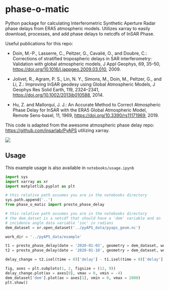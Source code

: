 # phase-o-matic
Python package for calculating Interferometric Synthetic Aperture Radar phase delays from ERA5 atmospheric models. Utilizes xarray to easily download, processes, and add phase delays to netcdfs of InSAR Phase. 

Useful publications for this repo:
 - Doin, M.-P., Lasserre, C., Peltzer, G., Cavalié, O., and Doubre, C.: Corrections of stratified tropospheric delays in SAR interferometry: Validation with global atmospheric models, J Appl Geophys, 69, 35–50, https://doi.org/10.1016/j.jappgeo.2009.03.010, 2009.

 - Jolivet, R., Agram, P. S., Lin, N. Y., Simons, M., Doin, M., Peltzer, G., and Li, Z.: Improving InSAR geodesy using Global Atmospheric Models, J Geophys Res Solid Earth, 119, 2324–2341, https://doi.org/10.1002/2013jb010588, 2014.

 - Hu, Z. and Mallorquí, J. J.: An Accurate Method to Correct Atmospheric Phase Delay for InSAR with the ERA5 Global Atmospheric Model, Remote Sens-basel, 11, 1969, https://doi.org/10.3390/rs11171969, 2019.

This code is adapted from the awesome atmospheric phase delay repo: https://github.com/insarlab/PyAPS utilizing xarray.

<img src="https://github.com/ZachKeskinen/phase-o-matic/blob/main/images/pyaps_phaseo_compare.png">

## Usage

This example usage is also available in `notebooks/usage.ipynb`

```python
import sys
import xarray as xr
import matplotlib.pyplot as plt

# this relative path assumes you are in the notebooks directory
sys.path.append('..')
from phase_o_matic import presto_phase_delay

# this relative path assumes you are in the notebooks directory
# the dem_datset is a netcdf that should have a 'dem' variable and an
# incidence angle data variable 'inc' in radians
dem_dataset = xr.open_dataset('../pyAPS_data/pyaps_geom.nc')

work_dir = '../pyAPS_data/example'

t1 = presto_phase_delay(date = '2020-01-03', geometry = dem_dataset, work_dir = work_dir, wavelength = 0.238403545)
t2 = presto_phase_delay(date = '2020-01-10', geometry = dem_dataset, work_dir = work_dir, wavelength = 0.238403545)

delay_change = t2.isel(time = 0)['delay'] - t1.isel(time = 0)['delay']

fig, axes = plt.subplots(1, 2, figsize = (12, 9))
delay_change.plot(ax = axes[0], vmax = 0, vmin = -4)
dem_dataset['dem'].plot(ax = axes[1], vmin = 0, vmax = 2000)
plt.show()
```
